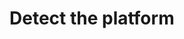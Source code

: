 # Detect the platform 


[Git branch]:(https://github.com/codiku/react-native-introduction/tree/011-EN-platform)